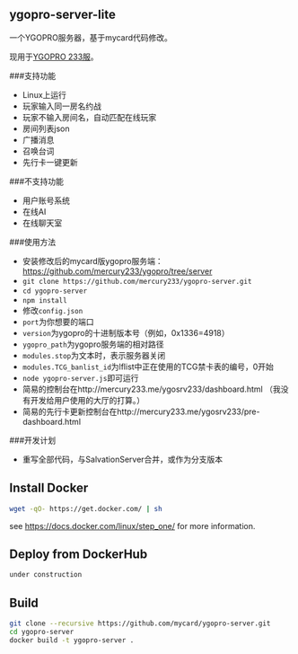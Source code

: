 ## ygopro-server-lite
一个YGOPRO服务器，基于mycard代码修改。

现用于[YGOPRO 233服](http://mercury233.me/ygosrv233/)。

###支持功能
* Linux上运行
* 玩家输入同一房名约战
* 玩家不输入房间名，自动匹配在线玩家
* 房间列表json
* 广播消息
* 召唤台词
* 先行卡一键更新

###不支持功能
* 用户账号系统
* 在线AI
* 在线聊天室

###使用方法
* 安装修改后的mycard版ygopro服务端：https://github.com/mercury233/ygopro/tree/server
* `git clone https://github.com/mercury233/ygopro-server.git`
* `cd ygopro-server`
* `npm install`
* 修改`config.json`
 * `port`为你想要的端口
 * `version`为ygopro的十进制版本号（例如，0x1336=4918）
 * `ygopro_path`为ygopro服务端的相对路径
 * `modules.stop`为文本时，表示服务器关闭
 * `modules.TCG_banlist_id`为lflist中正在使用的TCG禁卡表的编号，0开始
* `node ygopro-server.js`即可运行
* 简易的控制台在http://mercury233.me/ygosrv233/dashboard.html （我没有开发给用户使用的大厅的打算。）
* 简易的先行卡更新控制台在http://mercury233.me/ygosrv233/pre-dashboard.html

###开发计划
* 重写全部代码，与SalvationServer合并，或作为分支版本

## Install Docker
```bash
wget -qO- https://get.docker.com/ | sh
```
see https://docs.docker.com/linux/step_one/ for more information.

## Deploy from DockerHub

```bash
under construction
```

## Build
```bash
git clone --recursive https://github.com/mycard/ygopro-server.git
cd ygopro-server
docker build -t ygopro-server .
```
